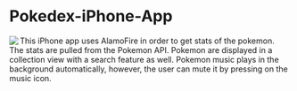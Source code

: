 # Pokedex-iPhone-App

<img align="left" src="images/demo.gif">
This iPhone app uses AlamoFire in order to get stats of the pokemon. The stats are pulled from the Pokemon API. Pokemon are displayed in a collection view with a search feature as well. Pokemon music plays in the background automatically, however, the user can mute it by pressing on the music icon.
